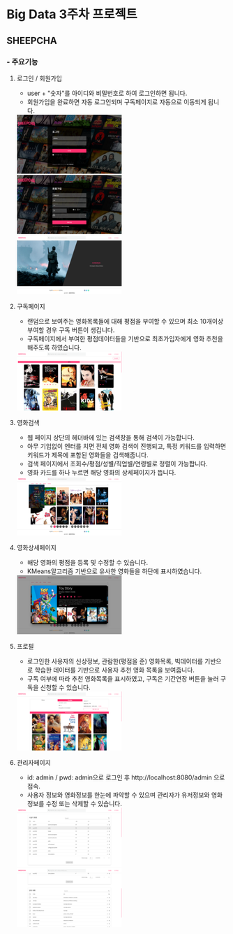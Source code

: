 # Big Data 3주차 프로젝트

## SHEEPCHA

### - 주요기능
1. 로그인 / 회원가입
    - user + "숫자"를 아이디와 비밀번호로 하여 로그인하면 됩니다.
    - 회원가입을 완료하면 자동 로그인되며 구독페이지로 자동으로 이동되게 됩니다.

    <img src="./image/entrance.png" width="50%">
    <img src="./image/signup.png" width="50%">
    <img src="./image/home.png" width="50%">
2. 구독페이지
    - 랜덤으로 보여주는 영화목록들에 대해 평점을 부여할 수 있으며 최소 10개이상 부여할 경우 구독 버튼이 생깁니다.
    - 구독페이지에서 부여한 평점데이터들을 기반으로 최초가입자에게 영화 추천을 해주도록 하였습니다.

    <img src="./image/subscribe.png" width="50%">
3. 영화검색
    - 웹 페이지 상단의 헤더바에 있는 검색창을 통해 검색이 가능합니다.
    - 아무 기입없이 엔터를 치면 전체 영화 검색이 진행되고, 특정 키워드를 입력하면 키워드가 제목에 포함된 영화들을 검색해줍니다.
    - 검색 페이지에서 조회수/평점/성별/직업별/연령별로 정렬이 가능합니다.
    - 영화 카드를 하나 누르면 해당 영화의 상세페이지가 뜹니다.

    <img src="./image/search.png" width="50%">
4. 영화상세페이지
    - 해당 영화의 평점을 등록 및 수정할 수 있습니다.
    - KMeans알고리즘 기반으로 유사한 영화들을 하단에 표시하였습니다.

    <img src="./image/movie_detail.png" width="50%">
5. 프로필
    - 로그인한 사용자의 신상정보, 관람한(평점을 준) 영화목록, 빅데이터를 기반으로 학습한 데이터를 기반으로 사용자 추천 영화 목록을 보여줍니다.
    - 구독 여부에 따라 추천 영화목록을 표시하였고, 구독은 기간연장 버튼을 눌러 구독을 신청할 수 있습니다.

    <img src="./image/user_detail.png" width="50%">
6. 관리자페이지
    - id: admin / pwd: admin으로 로그인 후 http://localhost:8080/admin 으로 접속.
    - 사용자 정보와 영화정보를 한눈에 파악할 수 있으며 관리자가 유저정보와 영화정보를 수정 또는 삭제할 수 있습니다.

    <img src="./image/admin1.png" width="50%">
    <img src="./image/admin2.png" width="50%">
